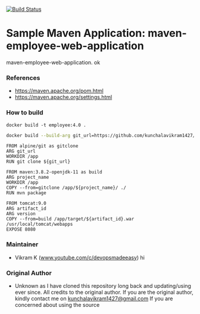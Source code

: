 [![Build Status](http://54.206.39.76/:8080/buildStatus/icon?job=buildstatus)](http://54.206.39.76:8080/job/buildstatus/)
# Sample Maven Application: maven-employee-web-application
maven-employee-web-application.
ok

### References
 - https://maven.apache.org/pom.html
 - https://maven.apache.org/settings.html

### How to build
```
docker build -t employee:4.0 .
```
```sh
docker build --build-arg git_url=https://github.com/kunchalavikram1427/maven-employee-web-application.git --build-arg project_name=maven-employee-web-application  --build-arg artifact_id=employee -t employee:4.0 .
```
```
FROM alpine/git as gitclone
ARG git_url
WORKDIR /app
RUN git clone ${git_url}

FROM maven:3.8.2-openjdk-11 as build
ARG project_name
WORKDIR /app
COPY --from=gitclone /app/${project_name}/ ./
RUN mvn package

FROM tomcat:9.0
ARG artifact_id
ARG version
COPY --from=build /app/target/${artifact_id}.war /usr/local/tomcat/webapps
EXPOSE 8080
```

### Maintainer
- Vikram K (www.youtube.com/c/devopsmadeeasy)
hi
### Original Author
- Unknown as I have cloned this repository long back and updating/using ever since. All credits to the original author. If you are the original author, kindly contact me on kunchalavikram1427@gmail.com If you are concerned about using the source
